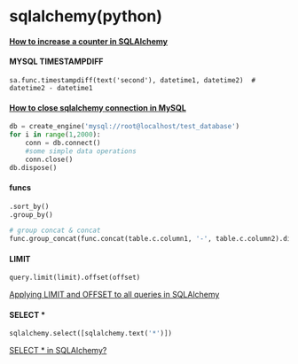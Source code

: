 # sqlalchemy(python)

#### [How to increase a counter in SQLAlchemy](https://stackoverflow.com/a/2334917/6279975)


#### MYSQL TIMESTAMPDIFF

`sa.func.timestampdiff(text('second'), datetime1, datetime2)  # datetime2 - datetime1`


#### [How to close sqlalchemy connection in MySQL](https://stackoverflow.com/questions/8645250/how-to-close-sqlalchemy-connection-in-mysql)

```python
db = create_engine('mysql://root@localhost/test_database')
for i in range(1,2000):
    conn = db.connect()
    #some simple data operations
    conn.close()
db.dispose()
```

#### funcs

```python
.sort_by()
.group_by()

# group concat & concat
func.group_concat(func.concat(table.c.column1, '-', table.c.column2).distinct()).label('otherName'),

```

#### LIMIT

```python
query.limit(limit).offset(offset)
```
[Applying LIMIT and OFFSET to all queries in SQLAlchemy](https://stackoverflow.com/questions/13258934/applying-limit-and-offset-to-all-queries-in-sqlalchemy)

#### SELECT *

```python
sqlalchemy.select([sqlalchemy.text('*')])
```

[SELECT * in SQLAlchemy?](https://stackoverflow.com/questions/636548/select-in-sqlalchemy)

